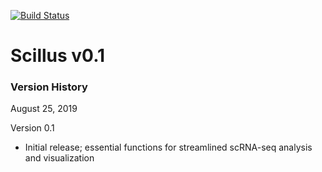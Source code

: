 [![Build Status](https://travis-ci.com/xmc811/Scillus.svg?branch=master)](https://travis-ci.com/xmc811/Scillus)

# Scillus v0.1

### Version History

August 25, 2019

Version 0.1
* Initial release; essential functions for streamlined scRNA-seq analysis and visualization

